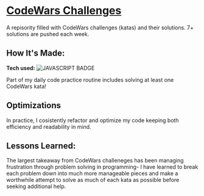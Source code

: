 # [CodeWars Challenges](https://github.com/errobicheau/CodeWars)
A repisority filled with CodeWars challenges (katas) and their solutions. 7+ solutions are pushed each week.

## How It's Made:

**Tech used:** ![JAVASCRIPT BADGE](https://img.shields.io/static/v1?label=|&message=JAVASCRIPT&color=3c7f5d&style=plastic&logo=javascript)

Part of my daily code practice routine includes solving at least one CodeWars kata!

## Optimizations

In practice, I cosistently refactor and optimize my code keeping both efficiency and readability in mind.  

## Lessons Learned:

The largest takeaway from CodeWars challeneges has been managing frustration through problem solving in programming- I have learned to break each problem down into much more manageable pieces and make a worthwhile attempt to solve as much of each kata as possible before seeking additional help.

